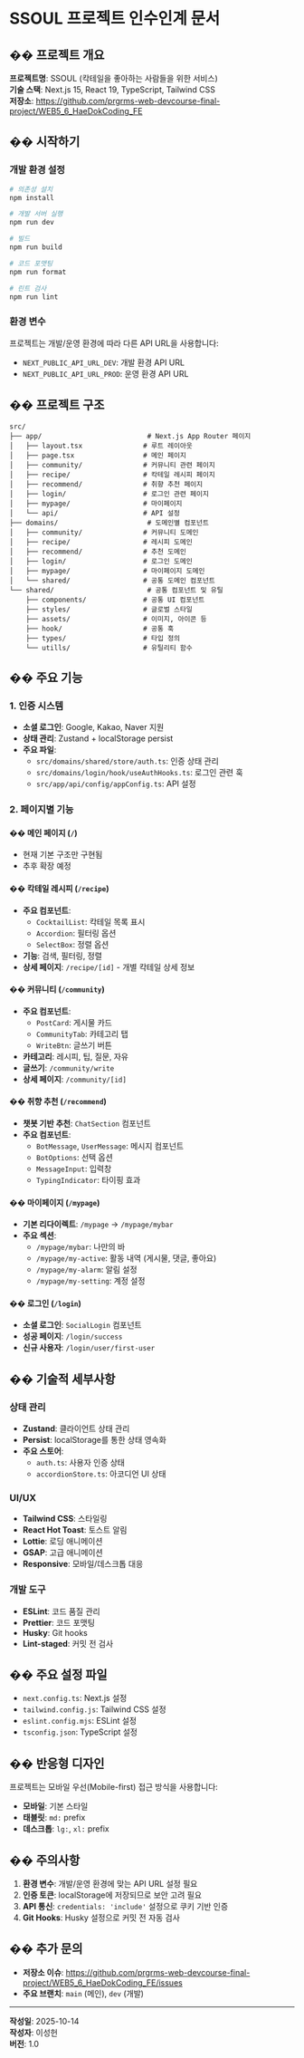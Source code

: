 # SSOUL 프로젝트 인수인계 문서

## �� 프로젝트 개요

**프로젝트명**: SSOUL (칵테일을 좋아하는 사람들을 위한 서비스)  
**기술 스택**: Next.js 15, React 19, TypeScript, Tailwind CSS  
**저장소**: https://github.com/prgrms-web-devcourse-final-project/WEB5_6_HaeDokCoding_FE

## �� 시작하기

### 개발 환경 설정
```bash
# 의존성 설치
npm install

# 개발 서버 실행
npm run dev

# 빌드
npm run build

# 코드 포맷팅
npm run format

# 린트 검사
npm run lint
```

### 환경 변수
프로젝트는 개발/운영 환경에 따라 다른 API URL을 사용합니다:
- `NEXT_PUBLIC_API_URL_DEV`: 개발 환경 API URL
- `NEXT_PUBLIC_API_URL_PROD`: 운영 환경 API URL

## �� 프로젝트 구조

```
src/
├── app/                          # Next.js App Router 페이지
│   ├── layout.tsx               # 루트 레이아웃
│   ├── page.tsx                 # 메인 페이지
│   ├── community/               # 커뮤니티 관련 페이지
│   ├── recipe/                  # 칵테일 레시피 페이지
│   ├── recommend/               # 취향 추천 페이지
│   ├── login/                   # 로그인 관련 페이지
│   ├── mypage/                  # 마이페이지
│   └── api/                     # API 설정
├── domains/                      # 도메인별 컴포넌트
│   ├── community/               # 커뮤니티 도메인
│   ├── recipe/                  # 레시피 도메인
│   ├── recommend/               # 추천 도메인
│   ├── login/                   # 로그인 도메인
│   ├── mypage/                  # 마이페이지 도메인
│   └── shared/                  # 공통 도메인 컴포넌트
└── shared/                       # 공통 컴포넌트 및 유틸
    ├── components/              # 공통 UI 컴포넌트
    ├── styles/                  # 글로벌 스타일
    ├── assets/                  # 이미지, 아이콘 등
    ├── hook/                    # 공통 훅
    ├── types/                   # 타입 정의
    └── utills/                  # 유틸리티 함수
```

## �� 주요 기능

### 1. 인증 시스템
- **소셜 로그인**: Google, Kakao, Naver 지원
- **상태 관리**: Zustand + localStorage persist
- **주요 파일**:
  - `src/domains/shared/store/auth.ts`: 인증 상태 관리
  - `src/domains/login/hook/useAuthHooks.ts`: 로그인 관련 훅
  - `src/app/api/config/appConfig.ts`: API 설정

### 2. 페이지별 기능

#### �� 메인 페이지 (`/`)
- 현재 기본 구조만 구현됨
- 추후 확장 예정

#### �� 칵테일 레시피 (`/recipe`)
- **주요 컴포넌트**: 
  - `CocktailList`: 칵테일 목록 표시
  - `Accordion`: 필터링 옵션
  - `SelectBox`: 정렬 옵션
- **기능**: 검색, 필터링, 정렬
- **상세 페이지**: `/recipe/[id]` - 개별 칵테일 상세 정보

#### �� 커뮤니티 (`/community`)
- **주요 컴포넌트**:
  - `PostCard`: 게시물 카드
  - `CommunityTab`: 카테고리 탭
  - `WriteBtn`: 글쓰기 버튼
- **카테고리**: 레시피, 팁, 질문, 자유
- **글쓰기**: `/community/write`
- **상세 페이지**: `/community/[id]`

#### �� 취향 추천 (`/recommend`)
- **챗봇 기반 추천**: `ChatSection` 컴포넌트
- **주요 컴포넌트**:
  - `BotMessage`, `UserMessage`: 메시지 컴포넌트
  - `BotOptions`: 선택 옵션
  - `MessageInput`: 입력창
  - `TypingIndicator`: 타이핑 효과

#### �� 마이페이지 (`/mypage`)
- **기본 리다이렉트**: `/mypage` → `/mypage/mybar`
- **주요 섹션**:
  - `/mypage/mybar`: 나만의 바
  - `/mypage/my-active`: 활동 내역 (게시물, 댓글, 좋아요)
  - `/mypage/my-alarm`: 알림 설정
  - `/mypage/my-setting`: 계정 설정

#### �� 로그인 (`/login`)
- **소셜 로그인**: `SocialLogin` 컴포넌트
- **성공 페이지**: `/login/success`
- **신규 사용자**: `/login/user/first-user`

## �� 기술적 세부사항

### 상태 관리
- **Zustand**: 클라이언트 상태 관리
- **Persist**: localStorage를 통한 상태 영속화
- **주요 스토어**:
  - `auth.ts`: 사용자 인증 상태
  - `accordionStore.ts`: 아코디언 UI 상태

### UI/UX
- **Tailwind CSS**: 스타일링
- **React Hot Toast**: 토스트 알림
- **Lottie**: 로딩 애니메이션
- **GSAP**: 고급 애니메이션
- **Responsive**: 모바일/데스크톱 대응

### 개발 도구
- **ESLint**: 코드 품질 관리
- **Prettier**: 코드 포맷팅
- **Husky**: Git hooks
- **Lint-staged**: 커밋 전 검사

## �� 주요 설정 파일

- `next.config.ts`: Next.js 설정
- `tailwind.config.js`: Tailwind CSS 설정
- `eslint.config.mjs`: ESLint 설정
- `tsconfig.json`: TypeScript 설정

## �� 반응형 디자인

프로젝트는 모바일 우선(Mobile-first) 접근 방식을 사용합니다:
- **모바일**: 기본 스타일
- **태블릿**: `md:` prefix
- **데스크톱**: `lg:`, `xl:` prefix

## �� 주의사항

1. **환경 변수**: 개발/운영 환경에 맞는 API URL 설정 필요
2. **인증 토큰**: localStorage에 저장되므로 보안 고려 필요
3. **API 통신**: `credentials: 'include'` 설정으로 쿠키 기반 인증
4. **Git Hooks**: Husky 설정으로 커밋 전 자동 검사

## �� 추가 문의

- **저장소 이슈**: https://github.com/prgrms-web-devcourse-final-project/WEB5_6_HaeDokCoding_FE/issues
- **주요 브랜치**: `main` (메인), `dev` (개발)

---

**작성일**: 2025-10-14  
**작성자**: 이성헌  
**버전**: 1.0